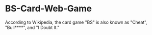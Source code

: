 # BS-Card-Web-Game
According to Wikipedia, the card game "BS" is also known as "Cheat", "Bull****", and "I Doubt It."
